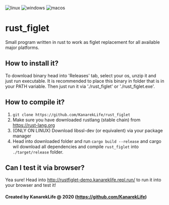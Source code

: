 ![linux](https://github.com/KanarekLife/rust_figlet/workflows/linux/badge.svg)
![windows](https://github.com/KanarekLife/rust_figlet/workflows/windows/badge.svg)
![macos](https://github.com/KanarekLife/rust_figlet/workflows/macos/badge.svg)

# rust_figlet
Small program written in rust to work as figlet replacement for all available major platforms.

## How to install it?
To download binary head into 'Releases' tab, select your os, unzip it and just run executable. It is
recommended to place this binary in folder that is in your PATH variable. Then just run it via './rust_figlet'
 or './rust_figlet.exe'.
 
 ## How to compile it?
 1. `git clone https://github.com/KanarekLife/rust_figlet`
 2. Make sure you have downloaded rustlang (stable chain) from https://rust-lang.org
 3. (ONLY ON LINUX) Download libssl-dev (or equivalent) via your package manager
 4. Head into downloaded folder and run `cargo build --release` and cargo wil download all dependencies
 and compile `rust_figlet` into `./target/release` folder.
 
 ## Can I test it via browser?
 Yea sure! Head into http://rustfiglet-demo.kanareklife.repl.run/ to run it into your browser and test it!
 
 #### Created by KanarekLife @ 2020 (https://github.com/KanarekLife)
